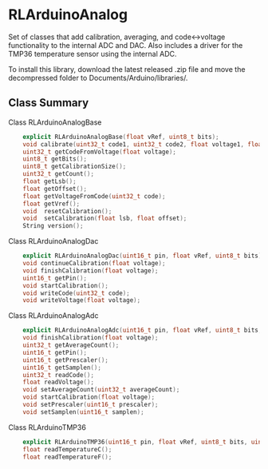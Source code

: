 # RLArduinoAnalog
Set of classes that add calibration, averaging, and code<->voltage functionality to the internal ADC and DAC.
Also includes a driver for the TMP36 temperature sensor using the internal ADC. 

To install this library, download the latest released .zip file and move the decompressed folder to Documents/Arduino/libraries/. 

## Class Summary
Class RLArduinoAnalogBase
```C++
    explicit RLArduinoAnalogBase(float vRef, uint8_t bits);
    void calibrate(uint32_t code1, uint32_t code2, float voltage1, float voltage2);
    uint32_t getCodeFromVoltage(float voltage);
    uint8_t getBits();
    uint8_t getCalibrationSize();
    uint32_t getCount();
    float getLsb();
    float getOffset();
    float getVoltageFromCode(uint32_t code);
    float getVref();
    void  resetCalibration();
    void  setCalibration(float lsb, float offset);
    String version();
```
Class RLArduinoAnalogDac
```C++
    explicit RLArduinoAnalogDac(uint16_t pin, float vRef, uint8_t bits);
    void continueCalibration(float voltage);
    void finishCalibration(float voltage);
    uint16_t getPin();
    void startCalibration();
    void writeCode(uint32_t code);
    void writeVoltage(float voltage);
```
Class RLArduinoAnalogAdc
```C++
    explicit RLArduinoAnalogAdc(uint16_t pin, float vRef, uint8_t bits, uint16_t averageCount = 1);
    void finishCalibration(float voltage);
    uint32_t getAverageCount();
    uint16_t getPin();
    uint16_t getPrescaler();
    uint16_t getSamplen();
    uint32_t readCode();
    float readVoltage();
    void setAverageCount(uint32_t averageCount);
    void startCalibration(float voltage);
    void setPrescaler(uint16_t prescaler);
    void setSamplen(uint16_t samplen);
```

Class RLArduinoTMP36
```C++
    explicit RLArduinoTMP36(uint16_t pin, float vRef, uint8_t bits, uint16_t averageCount = 1);
    float readTemperatureC();
    float readTemperatureF();
```